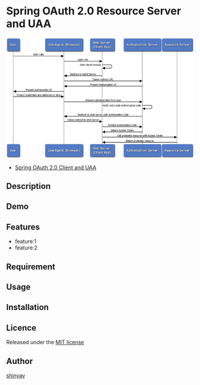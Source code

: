 # Spring OAuth 2.0 Resource Server and UAA

![](images/oauth_web_server_flow.png)

- [Spring OAuth 2.0 Client and UAA](https://github.com/shinyay/spring-oauth2-uaa-getting-started)

## Description

## Demo

## Features

- feature:1
- feature:2

## Requirement

## Usage

## Installation

## Licence

Released under the [MIT license](https://gist.githubusercontent.com/shinyay/56e54ee4c0e22db8211e05e70a63247e/raw/34c6fdd50d54aa8e23560c296424aeb61599aa71/LICENSE)

## Author

[shinyay](https://github.com/shinyay)
